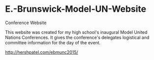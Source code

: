 # E.-Brunswick-Model-UN-Website
Conference Website

This website was created for my high school's inaugural Model United Nations Conferences. It gives the conference's delegates 
logistical and committee information for the day of the event.

http://hershpatel.com/ebmunc2015/

